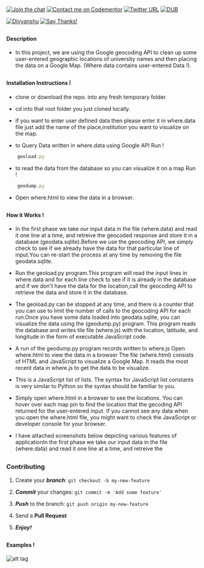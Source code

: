 
[![Join the chat](https://img.shields.io/badge/gitter-join%20chat%20%E2%86%92-brightgreen.svg)](https://gitter.im/divyanshu001)
[![Contact me on Codementor](https://cdn.codementor.io/badges/contact_me_github.svg)](https://www.codementor.io/divyanshurawat?utm_source=github&utm_medium=button&utm_term=divyanshurawat&utm_campaign=github)
[![Twitter URL](https://img.shields.io/twitter/url/http/shields.io.svg?style=social)](https://twitter.com/r46956)
[![DUB](https://img.shields.io/dub/l/vibe-d.svg?style=flat)](#)

[![Divyanshu](https://img.shields.io/badge/divyanshu-owner-brightgreen.svg?style=flat)](http://www.divyanshurawat.in)
[![Say Thanks!](https://img.shields.io/badge/Say%20Thanks-!-1EAEDB.svg)](https://saythanks.io/to/divyanshu-rawat)

##

#### Description 

* In this project, we are using the Google geocoding API to clean up some user-entered  geographic locations of 
  university names and then placing the data on a Google Map. (Where.data contains user-entered Data !).

##
 
#### Installation Instructions :grey_exclamation:

* clone or download the repo. into any fresh temporary folder.

* cd into that root folder you just cloned locally.

* if you want to enter user defined data then please enter it in where.data file just add the name of the place,institution     you want to visualize on the map.

* to  Query Data written in where.data using Google API Run !

```javascript
    geoload.py
```

* to read the data from the database so you can visualize it on a map Run !

```javascript
    geodump.py 
```

* Open where.html to view the data in a browser.

##

#### How it Works !

* In the first phase we take our input data in the file (where.data) and read it one line at a time, and retreive the
  geocoded response and store it in a database (geodata.sqlite).Before we use the geocoding API, we simply check to see 
  if we already have the data for that particular line of input.You can re-start the process at any time by removing the file
  geodata.sqlite.
  
* Run the geoload.py program.This program will read the input lines in where.data and for each line check to see if it is       already in the database and if we don't have the data for the location,call the geocoding API to retrieve the data and       store it in the database.

* The geoload.py can be stopped at any time, and there is a counter that you can use to limit the number of calls to the       geocoding API for each run.Once you have some data loaded into geodata.sqlite, you can visualize the data using the           (geodump.py) program.  This program reads the database and writes tile file (where.js) with the location, latitude, and       longitude in the form of executable JavaScript code. 

* A run of the geodump.py program records written to where.js Open where.html to view the data in a browser The file           (where.html) consists of HTML and JavaScript to visualize a Google Map.  It reads the most recent data in where.js to get 
  the data to be visualize.
  
* This is a JavaScript list of lists.  The syntax for JavaScript list constants is very similar to Python so the syntax         should be familiar to you. 

* Simply open where.html in a browser to see the locations.  You can hover over each map pin to find the location that the     gecoding API returned for the user-entered input.  If you cannot see any data when you open the where.html file, you might 
  want to check the JavaScript or developer console for your browser.


* I have attached screenshots below depicting various features of  applicationIn the first phase we take our input data in the file (where.data) and read it one line at a time, and retreive the

##

### Contributing

1. Create your **_branch_**: `git checkout -b my-new-feature`

2. **_Commit_** your changes: `git commit -m 'Add some feature'`

3. **_Push_** to the branch: `git push origin my-new-feature`

4. Send a **Pull Request**

5. **_Enjoy!_**

##

#### Examples !

![alt tag](https://github.com/divyanshu-rawat/Retrieving_Processing_and_Visualizing_Data_with_Python./blob/master/screenshot/map.png)


